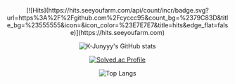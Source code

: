 <div align=center>
[![Hits](https://hits.seeyoufarm.com/api/count/incr/badge.svg?url=https%3A%2F%2Fgithub.com%2Fcyccc95&count_bg=%2379C83D&title_bg=%23555555&icon=&icon_color=%23E7E7E7&title=hits&edge_flat=false)](https://hits.seeyoufarm.com)

![K-Junyyy's GitHub stats](https://github-readme-stats.vercel.app/api?username=cyccc95&show_icons=true)

[![Solved.ac Profile](http://mazassumnida.wtf/api/generate_badge?boj=cyccc95)](https://solved.ac/cyccc95)

![Top Langs](https://github-readme-stats.vercel.app/api/top-langs/?username=cyccc95&layout=compact)
</div>

